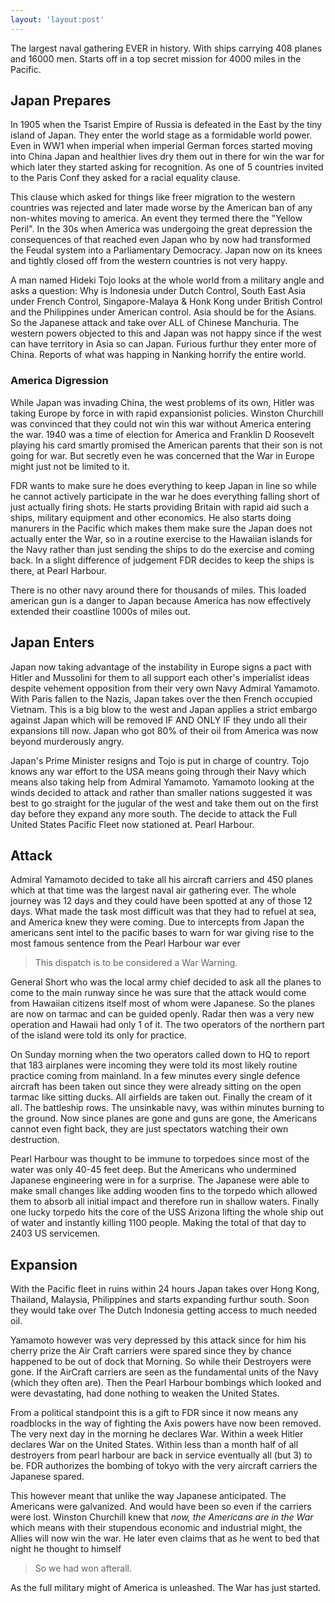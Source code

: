```yaml
---
layout: 'layout:post'
---
```


The largest naval gathering EVER in history. With ships carrying 408 planes and 16000 men. Starts off in a top secret mission for 4000 miles in the Pacific.

## Japan Prepares
In 1905 when the Tsarist Empire of Russia is defeated in the East by the tiny island of Japan. They enter the world stage as a formidable world power. Even in WW1 when imperial when imperial German forces started moving into China Japan and healthier lives dry them out in there for win the war for which later they started asking for recognition. As one of 5 countries invited to the Paris Conf they asked for a racial equality clause.

This clause which asked for things like freer migration to the western countries was rejected and later made worse by the American ban of any non-whites moving to america. An event they termed there the "Yellow Peril". In the 30s when America was undergoing the great depression the consequences of that reached even Japan who by now had transformed the Feudal system into a Parliamentary Democracy. Japan now on its knees and tightly closed off from the western countries is not very happy.

A man named Hideki Tojo looks at the whole world from a military angle and asks a question: Why is Indonesia under Dutch Control, South East Asia under French Control, Singapore-Malaya & Honk Kong under British Control and the Philippines under American control. Asia should be for the Asians. So the Japanese attack and take over ALL of Chinese Manchuria. The western powers objected to this and Japan was not happy since if the west can have territory in Asia so can Japan. Furious furthur they enter more of China. Reports of what was happing in Nanking horrify the entire world.

### America Digression
While Japan was invading China, the west problems of its own, Hitler was taking Europe by force in with rapid expansionist policies. Winston Churchill was convinced that they could not win this war without America entering the war. 1940 was a time of election for America and Franklin D Roosevelt playing his card smartly promised the American parents that their son is not going for war. But secretly even he was concerned that the War in Europe might just not be limited to it.

FDR wants to make sure he does everything to keep Japan in line so while he cannot actively participate in the war he does everything falling short of just actually firing shots. He starts providing Britain with rapid aid such a ships, military equipment and other economics. He also starts doing manurers in the Pacific which makes them make sure the Japan does not actually enter the War, so in a routine exercise to the Hawaiian islands for the Navy rather than just sending the ships to do the exercise and coming back. In a slight difference of judgement FDR decides to keep the ships is there, at Pearl Harbour.

There is no other navy around there for thousands of miles. This loaded american gun is a danger to Japan because America has now effectively extended their coastline 1000s of miles out.

## Japan Enters
Japan now taking advantage of the instability in Europe signs a pact with Hitler and Mussolini for them to all support each other's imperialist ideas despite vehement opposition from their very own Navy Admiral Yamamoto. With Paris fallen to the Nazis, Japan takes over the then French occupied Vietnam. This is a big blow to the west and Japan applies a strict embargo against Japan which will be removed IF AND ONLY IF they undo all their expansions till now. Japan who got 80% of their oil from America was now beyond murderously angry.

Japan's Prime Minister resigns and Tojo is put in charge of country. Tojo knows any war effort to the USA means going through their Navy which means also taking help from Admiral Yamamoto. Yamamoto looking at the winds decided to attack and rather than smaller nations suggested it was best to go straight for the jugular of the west and take them out on the first day before they expand any more south. The decide to attack the Full United States Pacific Fleet now stationed at. Pearl Harbour.

## Attack
Admiral Yamamoto decided to take all his aircraft carriers and 450 planes which at that time was the largest naval air gathering ever. The whole journey was 12 days and they could have been spotted at any of those 12 days. What made the task most difficult was that they had to refuel at sea, and America knew they were coming. Due to intercepts from Japan the americans sent intel to the pacific bases to warn for war giving rise to the most famous sentence from the Pearl Harbour war ever

> This dispatch is to be considered a War Warning.

General Short who was the local army chief decided to ask all the planes to come to the main runway since he was sure that the attack would come from Hawaiian citizens itself most of whom were Japanese. So the planes are now on tarmac and can be guided openly. Radar then was a very new operation and Hawaii had only 1 of it. The two operators of the northern part of the island were told its only for practice.

On Sunday morning when the two operators called down to HQ to report that 183 airplanes were incoming they were told its most likely routine practice coming from mainland. In a few minutes every single defence aircraft has been taken out since they were already sitting on the open tarmac like sitting ducks. All airfields are taken out. Finally the cream of it all. The battleship rows. The unsinkable navy, was within minutes burning to the ground. Now since planes are gone and guns are gone, the Americans cannot even fight back, they are just spectators watching their own destruction.

Pearl Harbour was thought to be immune to torpedoes since most of the water was only 40-45 feet deep. But the Americans who undermined Japanese engineering were in for a surprise. The Japanese were able to make small changes like adding wooden fins to the torpedo which allowed them to absorb all initial impact and therefore run in shallow waters. Finally one lucky torpedo hits the core of the USS Arizona lifting the whole ship out of water and instantly killing 1100 people. Making the total of that day to 2403 US servicemen.

## Expansion
With the Pacific fleet in ruins within 24 hours Japan takes over Hong Kong, Thailand, Malaysia, Philippines and starts expanding furthur south. Soon they would take over The Dutch Indonesia getting access to much needed oil.

Yamamoto however was very depressed by this attack since for him his cherry prize the Air Craft carriers were spared since they by chance happened to be out of dock that Morning. So while their Destroyers were gone. If the AirCraft carriers are seen as the fundamental units of the Navy (which they often are). Then the Pearl Harbour bombings which looked and were devastating, had done nothing to weaken the United States.

From a political standpoint this is a gift to FDR since it now means any roadblocks in the way of fighting the Axis powers have now been removed. The very next day in the morning he declares War. Within a week Hitler declares War on the United States. Within less than a month half of all destroyers from pearl harbour are back in service eventually all (but 3) to be. FDR authorizes the bombing of tokyo with the very aircraft carriers the Japanese spared.

This however meant that unlike the way Japanese anticipated. The Americans were galvanized. And would have been so even if the carriers were lost. Winston Churchill knew that *now, the Americans are in the War* which means with their stupendous economic and industrial might, the Allies will now win the war. He later even claims that as he went to bed that night he thought to himself

> So we had won afterall.

As the full military might of America is unleashed. The War has just started.